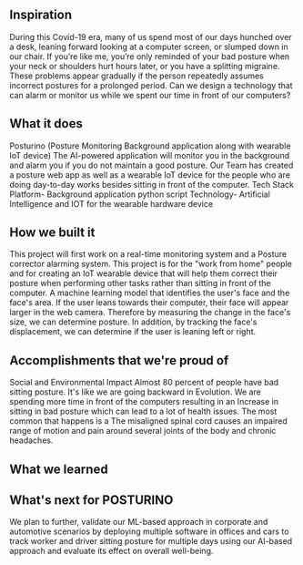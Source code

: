 ## Inspiration

During this Covid-19 era, many of us spend most of our days hunched over a desk, leaning
forward looking at a computer screen, or slumped down in our chair. If you’re like me, you’re
only reminded of your bad posture when your neck or shoulders hurt hours later, or you have a
splitting migraine. These problems appear gradually if the person repeatedly assumes incorrect
postures for a prolonged period.
Can we design a technology that can alarm or monitor us while we spent our time in front of our
computers?
## What it does

Posturino (Posture Monitoring Background application along with wearable IoT device)
The AI-powered application will monitor you in the background and alarm you if you do not
maintain a good posture. Our Team has created a posture web app as well as a wearable IoT
device for the people who are doing day-to-day works besides sitting in front of the computer.
Tech Stack Platform- Background application python script
Technology- Artificial Intelligence and IOT for the wearable hardware device
## How we built it

This project will first work on a real-time monitoring system and a Posture corrector alarming
system.
This project is for the "work from home" people and for creating an IoT wearable device that
will help them correct their posture when performing other tasks rather than sitting in front of the
computer.
A machine learning model that identifies the user's face and the face's area. If the user leans
towards their computer, their face will appear larger in the web camera. Therefore by measuring
the change in the face's size, we can determine posture. In addition, by tracking the face's
displacement, we can determine if the user is leaning left or right.

## Accomplishments that we're proud of

Social and Environmental Impact
Almost 80 percent of people have bad sitting posture. It's like we are going backward in
Evolution. We are spending more time in front of the computers resulting in an Increase in sitting
in bad posture which can lead to a lot of health issues. The most common that happens is a
The misaligned spinal cord causes an impaired range of motion and pain around several joints
of the body and chronic headaches.
## What we learned

## What's next for POSTURINO

We plan to further, validate our ML-based approach in corporate and automotive scenarios by
deploying multiple software in offices and cars to track worker and driver sitting posture for
multiple days using our AI-based approach and evaluate its effect on overall well-being.
